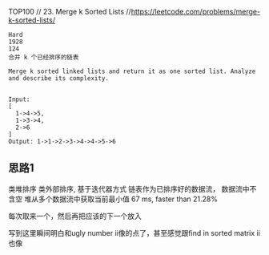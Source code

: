 TOP100
// 23. Merge k Sorted Lists
//https://leetcode.com/problems/merge-k-sorted-lists/

```
Hard
1928
124
合并 k 个已经排序的链表

Merge k sorted linked lists and return it as one sorted list. Analyze and describe its complexity.


Input:
[
  1->4->5,
  1->3->4,
  2->6
]
Output: 1->1->2->3->4->4->5->6
```


## 思路1
类堆排序
类外部排序, 基于迭代器方式
链表作为已排序好的数据流，  数据流中不含空
堆从多个数据流中获取当前最小值
67 ms, faster than 21.28%

每次取来一个，然后再把应该的下一个放入

写到这里瞬间明白和ugly number ii像的点了，甚至感觉跟find in sorted matrix ii也像
